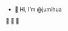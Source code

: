 - 👋 Hi, I’m @jumihua

👀 👀 👀

<!---
- 👀 I’m interested in ...
- 🌱 I’m currently learning ...
- 💞️ I’m looking to collaborate on ...
- 📫 How to reach me ...

jumihua/jumihua is a ✨ special ✨ repository because its `README.md` (this file) appears on your GitHub profile.
You can click the Preview link to take a look at your changes.
--->
